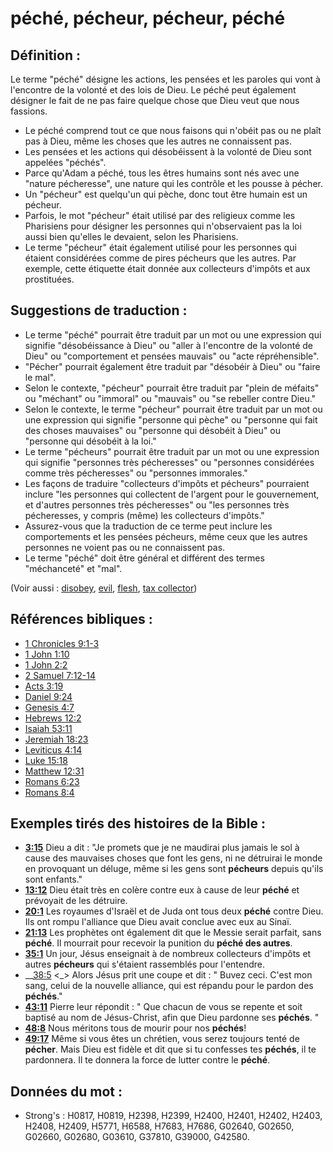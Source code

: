 # péché, pécheur, pécheur, péché

## Définition :

Le terme "péché" désigne les actions, les pensées et les paroles qui vont à l'encontre de la volonté et des lois de Dieu. Le péché peut également désigner le fait de ne pas faire quelque chose que Dieu veut que nous fassions.

* Le péché comprend tout ce que nous faisons qui n'obéit pas ou ne plaît pas à Dieu, même les choses que les autres ne connaissent pas.
* Les pensées et les actions qui désobéissent à la volonté de Dieu sont appelées "péchés".
* Parce qu'Adam a péché, tous les êtres humains sont nés avec une "nature pécheresse", une nature qui les contrôle et les pousse à pécher.
* Un "pécheur" est quelqu'un qui pèche, donc tout être humain est un pécheur.
* Parfois, le mot "pécheur" était utilisé par des religieux comme les Pharisiens pour désigner les personnes qui n'observaient pas la loi aussi bien qu'elles le devaient, selon les Pharisiens.
* Le terme "pécheur" était également utilisé pour les personnes qui étaient considérées comme de pires pécheurs que les autres. Par exemple, cette étiquette était donnée aux collecteurs d'impôts et aux prostituées.

## Suggestions de traduction :

* Le terme "péché" pourrait être traduit par un mot ou une expression qui signifie "désobéissance à Dieu" ou "aller à l'encontre de la volonté de Dieu" ou "comportement et pensées mauvais" ou "acte répréhensible".
* "Pécher" pourrait également être traduit par "désobéir à Dieu" ou "faire le mal".
* Selon le contexte, "pécheur" pourrait être traduit par "plein de méfaits" ou "méchant" ou "immoral" ou "mauvais" ou "se rebeller contre Dieu."
* Selon le contexte, le terme "pécheur" pourrait être traduit par un mot ou une expression qui signifie "personne qui pèche" ou "personne qui fait des choses mauvaises" ou "personne qui désobéit à Dieu" ou "personne qui désobéit à la loi."
* Le terme "pécheurs" pourrait être traduit par un mot ou une expression qui signifie "personnes très pécheresses" ou "personnes considérées comme très pécheresses" ou "personnes immorales."
* Les façons de traduire "collecteurs d'impôts et pécheurs" pourraient inclure "les personnes qui collectent de l'argent pour le gouvernement, et d'autres personnes très pécheresses" ou "les personnes très pécheresses, y compris (même) les collecteurs d'impôts."
* Assurez-vous que la traduction de ce terme peut inclure les comportements et les pensées pécheurs, même ceux que les autres personnes ne voient pas ou ne connaissent pas.
* Le terme "péché" doit être général et différent des termes "méchanceté" et "mal".

(Voir aussi : [disobey](../other/disobey.md), [evil](../kt/evil.md), [flesh](../kt/flesh.md), [tax collector](../other/tax.md))

## Références bibliques :

* [1 Chronicles 9:1-3](rc://en/tn/help/1ch/09/01)
* [1 John 1:10](rc://en/tn/help/1jn/01/10)
* [1 John 2:2](rc://en/tn/help/1jn/02/02)
* [2 Samuel 7:12-14](rc://en/tn/help/2sa/07/12)
* [Acts 3:19](rc://en/tn/help/act/03/19)
* [Daniel 9:24](rc://en/tn/help/dan/09/24)
* [Genesis 4:7](rc://en/tn/help/gen/04/07)
* [Hebrews 12:2](rc://en/tn/help/heb/12/02)
* [Isaiah 53:11](rc://en/tn/help/isa/53/11)
* [Jeremiah 18:23](rc://en/tn/help/jer/18/23)
* [Leviticus 4:14](rc://en/tn/help/lev/04/14)
* [Luke 15:18](rc://en/tn/help/luk/15/18)
* [Matthew 12:31](rc://en/tn/help/mat/12/31)
* [Romans 6:23](rc://en/tn/help/rom/06/23)
* [Romans 8:4](rc://en/tn/help/rom/08/04)

## Exemples tirés des histoires de la Bible :

* __[3:15](rc://en/tn/help/obs/03/15)__ Dieu a dit : "Je promets que je ne maudirai plus jamais le sol à cause des mauvaises choses que font les gens, ni ne détruirai le monde en provoquant un déluge, même si les gens sont __pécheurs__ depuis qu'ils sont enfants."
* __[13:12](rc://en/tn/help/obs/13/12)__ Dieu était très en colère contre eux à cause de leur __péché__ et prévoyait de les détruire.
* __[20:1](rc://en/tn/help/obs/20/01)__ Les royaumes d'Israël et de Juda ont tous deux __péché__ contre Dieu. Ils ont rompu l'alliance que Dieu avait conclue avec eux au Sinaï.
* __[21:13](rc://en/tn/help/obs/21/13)__ Les prophètes ont également dit que le Messie serait parfait, sans __péché__. Il mourrait pour recevoir la punition du __péché des autres__.
* __[35:1](rc://en/tn/help/obs/35/01)__ Un jour, Jésus enseignait à de nombreux collecteurs d'impôts et autres __pécheurs__ qui s'étaient rassemblés pour l'entendre.
* __[38:5](rc://en/tn/help/obs/38/05) <_> Alors Jésus prit une coupe et dit : " Buvez ceci. C'est mon sang, celui de la nouvelle alliance, qui est répandu pour le pardon des __péchés__."
* __[43:11](rc://en/tn/help/obs/43/11)__ Pierre leur répondit : " Que chacun de vous se repente et soit baptisé au nom de Jésus-Christ, afin que Dieu pardonne ses __péchés__. "
* __[48:8](rc://en/tn/help/obs/48/08)__ Nous méritons tous de mourir pour nos __péchés__!
* __[49:17](rc://en/tn/help/obs/49/17)__ Même si vous êtes un chrétien, vous serez toujours tenté de __pécher__. Mais Dieu est fidèle et dit que si tu confesses tes __péchés__, il te pardonnera. Il te donnera la force de lutter contre le __péché__.

## Données du mot :

* Strong's : H0817, H0819, H2398, H2399, H2400, H2401, H2402, H2403, H2408, H2409, H5771, H6588, H7683, H7686, G02640, G02650, G02660, G02680, G03610, G37810, G39000, G42580.
